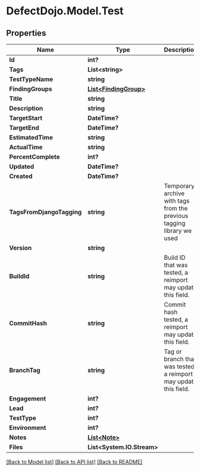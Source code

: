# DefectDojo.Model.Test
## Properties

Name | Type | Description | Notes
------------ | ------------- | ------------- | -------------
**Id** | **int?** |  | [optional] 
**Tags** | **List&lt;string&gt;** |  | [optional] 
**TestTypeName** | **string** |  | [optional] 
**FindingGroups** | [**List&lt;FindingGroup&gt;**](FindingGroup.md) |  | [optional] 
**Title** | **string** |  | [optional] 
**Description** | **string** |  | [optional] 
**TargetStart** | **DateTime?** |  | 
**TargetEnd** | **DateTime?** |  | 
**EstimatedTime** | **string** |  | [optional] 
**ActualTime** | **string** |  | [optional] 
**PercentComplete** | **int?** |  | [optional] 
**Updated** | **DateTime?** |  | [optional] 
**Created** | **DateTime?** |  | [optional] 
**TagsFromDjangoTagging** | **string** | Temporary archive with tags from the previous tagging library we used | [optional] 
**Version** | **string** |  | [optional] 
**BuildId** | **string** | Build ID that was tested, a reimport may update this field. | [optional] 
**CommitHash** | **string** | Commit hash tested, a reimport may update this field. | [optional] 
**BranchTag** | **string** | Tag or branch that was tested, a reimport may update this field. | [optional] 
**Engagement** | **int?** |  | [optional] 
**Lead** | **int?** |  | [optional] 
**TestType** | **int?** |  | 
**Environment** | **int?** |  | [optional] 
**Notes** | [**List&lt;Note&gt;**](Note.md) |  | [optional] 
**Files** | **List&lt;System.IO.Stream&gt;** |  | [optional] 

[[Back to Model list]](../README.md#documentation-for-models) [[Back to API list]](../README.md#documentation-for-api-endpoints) [[Back to README]](../README.md)

